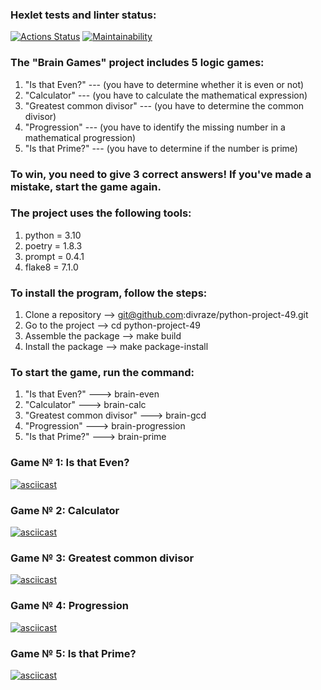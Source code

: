 ### Hexlet tests and linter status:
[![Actions Status](https://github.com/divraze/python-project-49/actions/workflows/hexlet-check.yml/badge.svg)](https://github.com/divraze/python-project-49/actions)
[![Maintainability](https://api.codeclimate.com/v1/badges/94a2f16935da188fe62c/maintainability)](https://codeclimate.com/github/divraze/python-project-49/maintainability)


### The "Brain Games" project includes 5 logic games:
1. "Is that Even?" --- (you have to determine whether it is even or not)
2. "Calculator" --- (you have to calculate the mathematical expression)
3. "Greatest common divisor" --- (you have to determine the common divisor)
4. "Progression" --- (you have to identify the missing number in a mathematical progression)
5. "Is that Prime?" --- (you have to determine if the number is prime)

### To win, you need to give 3 correct answers! If you've made a mistake, start the game again.



### The project uses the following tools:
1. python = 3.10
2. poetry = 1.8.3
3. prompt = 0.4.1
4. flake8 = 7.1.0



### To install the program, follow the steps:
1. Clone a repository --> git@github.com:divraze/python-project-49.git
2. Go to the project --> cd python-project-49
3. Assemble the package --> make build
4. Install the package --> make package-install



### To start the game, run the command:
1. "Is that Even?" ---> brain-even
2. "Calculator" ---> brain-calc
3. "Greatest common divisor" ---> brain-gcd
4. "Progression" ---> brain-progression
5. "Is that Prime?" ---> brain-prime



### Game № 1: Is that Even?
[![asciicast](https://asciinema.org/a/YjNd0GvDfwjd4yz6vkOlOJKas.svg)](https://asciinema.org/a/YjNd0GvDfwjd4yz6vkOlOJKas)


### Game № 2: Calculator
[![asciicast](https://asciinema.org/a/NrBpDOCXLJkDqqOJuj0zpa7O2.svg)](https://asciinema.org/a/NrBpDOCXLJkDqqOJuj0zpa7O2)


### Game № 3: Greatest common divisor
[![asciicast](https://asciinema.org/a/feCDNKv79eboMoLJYduWH1Dnc.svg)](https://asciinema.org/a/feCDNKv79eboMoLJYduWH1Dnc)


### Game № 4: Progression
[![asciicast](https://asciinema.org/a/DdS7GOAchd5WbWnrqgwuQGamT.svg)](https://asciinema.org/a/DdS7GOAchd5WbWnrqgwuQGamT)


### Game № 5: Is that Prime?
[![asciicast](https://asciinema.org/a/ZsY7fdoYzLKEmXGebGcubm7R2.svg)](https://asciinema.org/a/ZsY7fdoYzLKEmXGebGcubm7R2)
